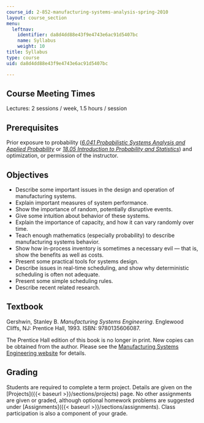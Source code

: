 ```yaml
---
course_id: 2-852-manufacturing-systems-analysis-spring-2010
layout: course_section
menu:
  leftnav:
    identifier: da8d4dd88e43f9e4743e6ac91d5407bc
    name: Syllabus
    weight: 10
title: Syllabus
type: course
uid: da8d4dd88e43f9e4743e6ac91d5407bc

---
```


Course Meeting Times
--------------------

Lectures: 2 sessions / week, 1.5 hours / session

Prerequisites
-------------

Prior exposure to probability ([_6.041 Probabilistic Systems Analysis and Applied Probability_](/courses/6-041-probabilistic-systems-analysis-and-applied-probability-fall-2010) or [_18.05 Introduction to Probability and Statistics_](/courses/18-05-introduction-to-probability-and-statistics-spring-2014)) and optimization, or permission of the instructor.

Objectives
----------

*   Describe some important issues in the design and operation of manufacturing systems.
*   Explain important measures of system performance.
*   Show the importance of random, potentially disruptive events.
*   Give some intuition about behavior of these systems.
*   Explain the importance of capacity, and how it can vary randomly over time.
*   Teach enough mathematics (especially probability) to describe manufacturing systems behavior.
*   Show how in-process inventory is sometimes a necessary evil — that is, show the benefits as well as costs.
*   Present some practical tools for systems design.
*   Describe issues in real-time scheduling, and show why deterministic scheduling is often not adequate.
*   Present some simple scheduling rules.
*   Describe recent related research.

Textbook
--------

Gershwin, Stanley B. _Manufacturing Systems Engineering_. Englewood Cliffs, NJ: Prentice Hall, 1993. ISBN: 9780135606087.

The Prentice Hall edition of this book is no longer in print. New copies can be obtained from the author. Please see the [Manufacturing Systems Engineering website](http://web.mit.edu/manuf-sys/www/gershwin.book.html) for details.

Grading
-------

Students are required to complete a term project. Details are given on the [Projects]({{< baseurl >}}/sections/projects) page. No other assignments are given or graded, although optional homework problems are suggested under [Assignments]({{< baseurl >}}/sections/assignments). Class participation is also a component of your grade.